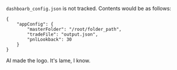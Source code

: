 `dashboarb_config.json` is not tracked.
Contents would be as follows:
```
{
    "appConfig": {
        "masterFolder": "/root/folder_path",
        "tradeFile": "output.json",
        "pnlLookback": 30
    }
}
```
AI made the logo.  It's lame, I know.

